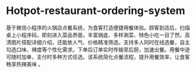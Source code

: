 # Hotpot-restaurant-ordering-system
基于微信小程序的火锅店点餐系统，为食客打造便捷用餐体验。顾客到店后，扫描桌上小程序码，即刻进入菜品界面，丰富锅底、多样涮菜、特色小吃一目了然，高清图片搭配详细介绍，还能依人气、价格精准筛选。支持多人同时在线选餐，自主勾选口味、辣度等个性化需求。下单后订单实时传输至后厨，加速出餐。用餐中途可随时加单，支付时多种方式任选。该系统简化点餐流程，提升用餐效率，让食客畅享热辣美味 。 
